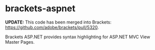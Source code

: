 brackets-aspnet
===============

**UPDATE:** This code has been merged into Brackets: https://github.com/adobe/brackets/pull/5320.

Brackets ASP.NET provides syntax highlighting for ASP.NET MVC View Master Pages.
